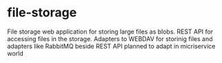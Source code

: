 # file-storage
File storage web application for storing large files as blobs. REST API for accessing files in the storage. Adapters  to WEBDAV for storinig files and adapters like RabbitMQ beside REST API planned to adapt in micriservice world

